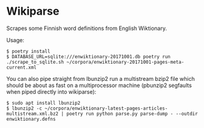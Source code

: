 # Wikiparse

Scrapes some Finnish word definitions from English Wiktionary.

Usage:

    $ poetry install
    $ DATABASE_URL=sqlite:///enwiktionary-20171001.db poetry run ./scrape_to_sqlite.sh ~/corpora/enwiktionary-20171001-pages-meta-current.xml

You can also pipe straight from lbunzip2 run a multistream bzip2 file which
should be about as fast on a multiprocessor machine (pbunzip2 segfaults when
piped directly into wikiparse):

    $ sudo apt install lbunzip2 
    $ lbunzip2 -c ~/corpora/enwiktionary-latest-pages-articles-multistream.xml.bz2 | poetry run python parse.py parse-dump - --outdir enwiktionary.defns
